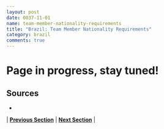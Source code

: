 ```yaml
---
layout: post
date: 0037-11-01
name: team-member-nationality-requirements
title: "Brazil: Team Member Nationality Requirements"
category: brazil
comments: true
---
```


# Page in progress, stay tuned!

Sources
---
- 


| **[Previous Section]( https://neo-project.github.io/global-blockchain-compliance-hub//brazil/brazil-registry-requirements.html)** | **[Next Section]( https://neo-project.github.io/global-blockchain-compliance-hub//brazil/brazil-tax-and-auditing-requirements.html)** |
